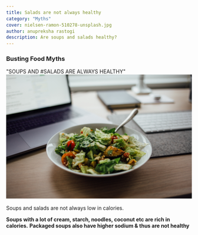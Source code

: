 ```yaml
---
title: Salads are not always healthy
category: "Myths"
cover: nielsen-ramon-510278-unsplash.jpg
author: anupreksha rastogi
description: Are soups and salads healthy?
---
```


### Busting Food Myths

"SOUPS AND #SALADS ARE ALWAYS HEALTHY"
![unsplash.com](./nielsen-ramon-510278-unsplash.jpg)

Soups and salads are not always low in calories.

**Soups with a lot of cream, starch, noodles, coconut etc are rich in calories.**
**Packaged soups also have higher sodium & thus are not healthy**

